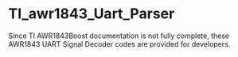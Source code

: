 # TI_awr1843_Uart_Parser
Since TI AWR1843Boost documentation is not fully complete, these AWR1843 UART Signal Decoder codes are provided for developers.
